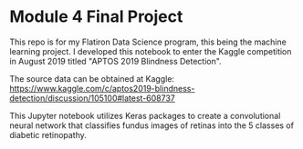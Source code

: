 
# Module 4 Final Project

This repo is for my Flatiron Data Science program, this being the machine learning project. 
I developed this notebook to enter the Kaggle competition in August 2019 titled "APTOS 2019 Blindness Detection".

The source data can be obtained at Kaggle: 
https://www.kaggle.com/c/aptos2019-blindness-detection/discussion/105100#latest-608737

This Jupyter notebook utilizes Keras packages to create a convolutional neural network that classifies fundus images of retinas into the 5 classes of diabetic retinopathy. 

